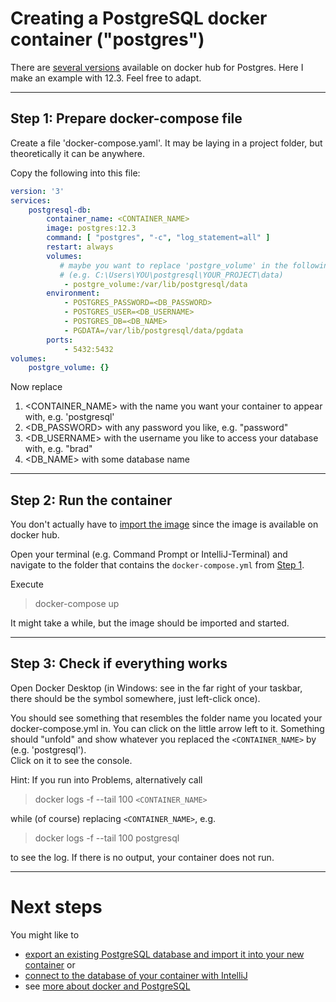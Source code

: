 # Creating a PostgreSQL docker container ("postgres")

There are [several versions](https://hub.docker.com/_/postgres) available on docker hub for Postgres. Here I make an example with 12.3. Feel free to adapt.  

---

## Step 1: Prepare docker-compose file

Create a file 'docker-compose.yaml'. It may be laying in a project folder, but theoretically it can be anywhere.

Copy the following into this file:

```yaml
version: '3'
services:
    postgresql-db:
        container_name: <CONTAINER_NAME> 
        image: postgres:12.3
        command: [ "postgres", "-c", "log_statement=all" ] 
        restart: always
        volumes:
           # maybe you want to replace 'postgre_volume' in the following line with a path on your local system 
           # (e.g. C:\Users\YOU\postgresql\YOUR_PROJECT\data)
            - postgre_volume:/var/lib/postgresql/data  
        environment:
            - POSTGRES_PASSWORD=<DB_PASSWORD>
            - POSTGRES_USER=<DB_USERNAME>
            - POSTGRES_DB=<DB_NAME>
            - PGDATA=/var/lib/postgresql/data/pgdata
        ports:
            - 5432:5432
volumes:
    postgre_volume: {}
```

Now replace 
1. <CONTAINER_NAME> with the name you want your container to appear with, e.g. 'postgresql'
2. <DB_PASSWORD> with any password you like, e.g. "password"
3. <DB_USERNAME> with the username you like to access your database with, e.g. "brad"
4. <DB_NAME> with some database name

---

## Step 2: Run the container

You don't actually have to [import the image](../common/step1/importDockerImage.md) since the image is available on docker hub. 

Open your terminal (e.g. Command Prompt or IntelliJ-Terminal) and navigate to the folder that contains the `docker-compose.yml` from [Step 1](#step-1-create-a-docker-compose-file).

Execute

> docker-compose up

It might take a while, but the image should be imported and started.

---

## Step 3: Check if everything works

Open Docker Desktop (in Windows: see in the far right of your taskbar, there should be the symbol somewhere, just left-click once).

You should see something that resembles the folder name you located your docker-compose.yml in. You can click on the little arrow left to it. Something should "unfold" and show whatever you replaced the `<CONTAINER_NAME>` by (e.g. 'postgresql').  
Click on it to see the console.

Hint: If you run into Problems, alternatively call

> docker logs -f --tail 100 `<CONTAINER_NAME>`

while (of course) replacing `<CONTAINER_NAME>`, e.g. 

> docker logs -f --tail 100 postgresql

to see the log. If there is no output, your container does not run.

---

# Next steps
You might like to 
- [export an existing PostgreSQL database and import it into your new container](exportAndImport.md) or
- [connect to the database of your container with IntelliJ](connectWithIntelliJ.md)
- see [more about docker and PostgreSQL](index.md)

